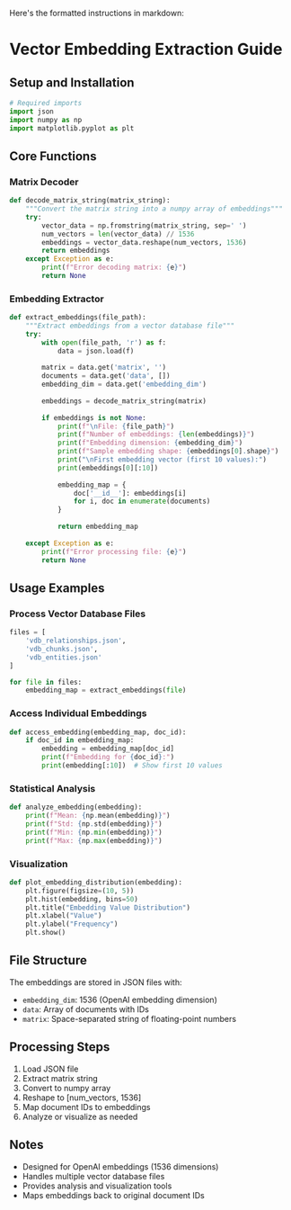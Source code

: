 Here's the formatted instructions in markdown:

# Vector Embedding Extraction Guide

## Setup and Installation

```python
# Required imports
import json
import numpy as np
import matplotlib.pyplot as plt
```

## Core Functions

### Matrix Decoder
```python
def decode_matrix_string(matrix_string):
    """Convert the matrix string into a numpy array of embeddings"""
    try:
        vector_data = np.fromstring(matrix_string, sep=' ')
        num_vectors = len(vector_data) // 1536
        embeddings = vector_data.reshape(num_vectors, 1536)
        return embeddings
    except Exception as e:
        print(f"Error decoding matrix: {e}")
        return None
```

### Embedding Extractor
```python
def extract_embeddings(file_path):
    """Extract embeddings from a vector database file"""
    try:
        with open(file_path, 'r') as f:
            data = json.load(f)
            
        matrix = data.get('matrix', '')
        documents = data.get('data', [])
        embedding_dim = data.get('embedding_dim')
        
        embeddings = decode_matrix_string(matrix)
        
        if embeddings is not None:
            print(f"\nFile: {file_path}")
            print(f"Number of embeddings: {len(embeddings)}")
            print(f"Embedding dimension: {embedding_dim}")
            print(f"Sample embedding shape: {embeddings[0].shape}")
            print("\nFirst embedding vector (first 10 values):")
            print(embeddings[0][:10])
            
            embedding_map = {
                doc['__id__']: embeddings[i] 
                for i, doc in enumerate(documents)
            }
            
            return embedding_map
            
    except Exception as e:
        print(f"Error processing file: {e}")
        return None
```

## Usage Examples

### Process Vector Database Files
```python
files = [
    'vdb_relationships.json',
    'vdb_chunks.json', 
    'vdb_entities.json'
]

for file in files:
    embedding_map = extract_embeddings(file)
```

### Access Individual Embeddings
```python
def access_embedding(embedding_map, doc_id):
    if doc_id in embedding_map:
        embedding = embedding_map[doc_id]
        print(f"Embedding for {doc_id}:")
        print(embedding[:10])  # Show first 10 values
```

### Statistical Analysis
```python
def analyze_embedding(embedding):
    print(f"Mean: {np.mean(embedding)}")
    print(f"Std: {np.std(embedding)}")
    print(f"Min: {np.min(embedding)}")
    print(f"Max: {np.max(embedding)}")
```

### Visualization
```python
def plot_embedding_distribution(embedding):
    plt.figure(figsize=(10, 5))
    plt.hist(embedding, bins=50)
    plt.title("Embedding Value Distribution")
    plt.xlabel("Value")
    plt.ylabel("Frequency")
    plt.show()
```

## File Structure
The embeddings are stored in JSON files with:
- `embedding_dim`: 1536 (OpenAI embedding dimension)
- `data`: Array of documents with IDs
- `matrix`: Space-separated string of floating-point numbers

## Processing Steps
1. Load JSON file
2. Extract matrix string
3. Convert to numpy array
4. Reshape to [num_vectors, 1536]
5. Map document IDs to embeddings
6. Analyze or visualize as needed

## Notes
- Designed for OpenAI embeddings (1536 dimensions)
- Handles multiple vector database files
- Provides analysis and visualization tools
- Maps embeddings back to original document IDs
